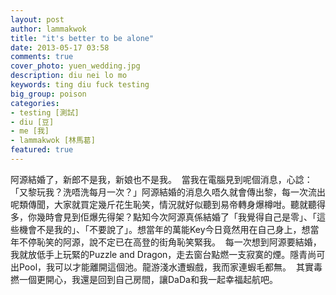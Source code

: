 ```yaml
---
layout: post
author: lammakwok
title: "it's better to be alone"
date: 2013-05-17 03:58
comments: true
cover_photo: yuen_wedding.jpg
description: diu nei lo mo
keywords: ting diu fuck testing
big_group: poison
categories: 
- testing [測試]
- diu [豆]
- me [我]
- lammakwok [林馬葛]
featured: true
---
```

阿源結婚了，新郎不是我，新娘也不是我。  當我在電腦見到呢個消息，心諗：「又黎玩我？洗唔洗每月一次？」阿源結婚的消息久唔久就會傳出黎，每一次流出呢類傳聞<!-- more -->，大家就買定幾斤花生恥笑，情況就好似聽到易帝轉身爆樽咁。聽就聽得多，你幾時會見到佢爆先得架？點知今次阿源真係結婚了「我覺得自己是零」、「這些機會不是我的」、「不要說了」。想當年的萬能Key今日竟然用在自己身上，想當年不停恥笑的阿源，說不定已在高登的街角恥笑緊我。  每一次想到阿源要結婚，我就放低手上玩緊的Puzzle and Dragon，走去窗台點燃一支寂寞的煙。隱青尚可出Pool，我可以才能離開這個池。龍游淺水遭蝦戲，我而家連蝦毛都無。  其實毒撚一個更開心，我還是回到自己房間，讓DaDa和我一起幸福起航吧。